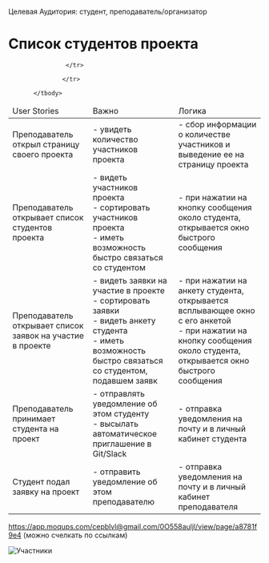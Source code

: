 Целевая Аудитория: студент, преподаватель/организатор

# Список студентов проекта
<table>
    <thead>
        <td>User Stories</td>
        <td>Важно</td>
        <td>Логика</td>
    </thead>
    <tbody>
        <tr>
            <td>
                Преподаватель открыл страницу своего проекта
            </td>
            <td>
                - увидеть количество участников проекта <br>
            </td>
            <td>
                - сбор информации о количестве участников и выведение ее на страницу проекта <br>
            </td>
        </tr>
        <tr>
            <td>
                Преподаватель открывает список студентов проекта
            </td>
            <td>
                - видеть участников проекта<br>
                - сортировать участников проекта<br>
                - иметь возможность быстро связаться со студентом<br>
            </td>
            <td>
                - при нажатии на кнопку сообщения около студента, открывается окно быстрого сообщения<br>
                          </td>
        </tr>
<tr>
            <td>
                Преподаватель открывает список заявок на участие в проекте
            </td>
            <td>
                - видеть заявки на участие в проекте<br>
                - сортировать заявки <br>
                - видеть анкету студента <br>
                - иметь возможность быстро связаться со студентом, подавшем заявк<br>
            </td>
            <td>
                - при нажатии на анкету студента, открывается всплывающее окно с его анкетой<br>
                - при нажатии на кнопку сообщения около студента, открывается окно быстрого сообщения<br>
                          </td>
        </tr>
  <tr>
            <td>
                Преподаватель принимает студента на проект
            </td>
            <td>
                - отправлять уведомление об этом студенту  <br>
                - высылать автоматическое приглашение в Git/Slack<br>
            </td>  <td>
                - отправка уведомления на почту и в личный кабинет студента  <br>
            </td>

                    </tr>

   <tr>
            <td>
                Студент подал заявку на проект
            </td>
            <td>
                - отправить уведомление об этом преподавателю <br>
            </td>
  <td>
                - отправка уведомления на почту и в личный кабинет преподавателя  <br>
            </td>

                   </tr>

           </tbody>
</table>

https://app.moqups.com/cepblvl@gmail.com/0O558auljl/view/page/a8781f9e4 (можно счелкать по ссылкам)

![Участники](https://github.com/lanit-tercom-school/studit/blob/master/docs/projects/student%20list.png "Участники")
